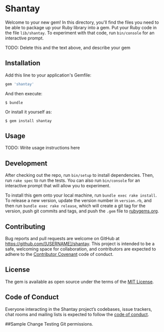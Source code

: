 # Shantay

Welcome to your new gem! In this directory, you'll find the files you need to be able to package up your Ruby library into a gem. Put your Ruby code in the file `lib/shantay`. To experiment with that code, run `bin/console` for an interactive prompt.

TODO: Delete this and the text above, and describe your gem

## Installation

Add this line to your application's Gemfile:

```ruby
gem 'shantay'
```

And then execute:

    $ bundle

Or install it yourself as:

    $ gem install shantay

## Usage

TODO: Write usage instructions here

## Development

After checking out the repo, run `bin/setup` to install dependencies. Then, run `rake spec` to run the tests. You can also run `bin/console` for an interactive prompt that will allow you to experiment.

To install this gem onto your local machine, run `bundle exec rake install`. To release a new version, update the version number in `version.rb`, and then run `bundle exec rake release`, which will create a git tag for the version, push git commits and tags, and push the `.gem` file to [rubygems.org](https://rubygems.org).

## Contributing

Bug reports and pull requests are welcome on GitHub at https://github.com/[USERNAME]/shantay. This project is intended to be a safe, welcoming space for collaboration, and contributors are expected to adhere to the [Contributor Covenant](http://contributor-covenant.org) code of conduct.

## License

The gem is available as open source under the terms of the [MIT License](https://opensource.org/licenses/MIT).

## Code of Conduct

Everyone interacting in the Shantay project’s codebases, issue trackers, chat rooms and mailing lists is expected to follow the [code of conduct](https://github.com/[USERNAME]/shantay/blob/master/CODE_OF_CONDUCT.md).

##Sample Change
Testing Git permissions.
